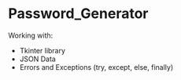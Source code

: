 # Password_Generator

Working with:
- Tkinter library
- JSON Data
- Errors and Exceptions (try, except, else, finally)
